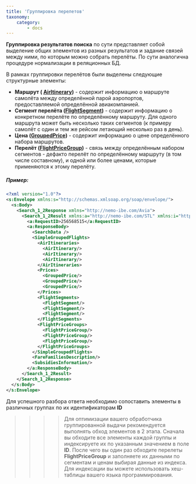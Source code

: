 ```yaml
---
title: 'Группировка перелетов'
taxonomy:
    category:
        - docs
---
```


**Группировка результатов поиска** по сути представляет собой выделение общих элементов из разных результатов и задание связей между ними, по которым можно собрать перелёты. По сути аналогична процедуре нормализации в реляционных БД.

В рамках группировки перелётов были выделены следующие структурные элементы:

* **Маршрут ( [AirItinerary](/avia/grouping/airitinerary))** - содержит информацию о маршруте самолёта между определённой парой аэропортов, предоставляемой определённой авиакомпанией.
* **Сегмент перелёта ([FlightSegment](/avia/grouping/flightsegment))** - содержит информацию о конкретном перелёте по определённому маршруту. Для одного маршрута может быть несколько таких сегментов (к примеру самолёт с один и тем же рейсом летающий несколько раз в день).
* **Цена (<!--PriceInfo-->[GroupedPrice](/avia/grouping/groupedprice))** - содержит информацию о цене определённого набора маршрутов.
* **Перелёт ([FlightPriceGroup](/avia/grouping/flightpricegroup))** - связь между определённым набором сегментов - дефакто перелёт по определённому маршруту (в том числе составному), и одной или более ценами, которые применяются к этому перелёту. 

##### Пример:

```xml
<?xml version="1.0"?>
<s:Envelope xmlns:s="http://schemas.xmlsoap.org/soap/envelope/">
  <s:Body>
    <Search_1_2Response xmlns="http://nemo-ibe.com/Avia">
      <Search_1_2Result xmlns:a="http://nemo-ibe.com/STL" xmlns:i="http://www.w3.org/2001/XMLSchema-instance">
        <a:RequestID>256568515</a:RequestID>
        <a:ResponseBody>
          <SearchData />
          <SimpleGroupedFlights>
            <AirItineraries>
              <AirItinerary/>
              <AirItinerary/>
              <AirItinerary/>
            </AirItineraries>
            <Prices>
              <GroupedPrice/>
              <GroupedPrice/>
              <GroupedPrice/>
            </Prices>
            <FlightSegments>
              <FlightSegment/>
              <FlightSegment/>
              <FlightSegment/>
            </FlightSegments>
            <FlightPriceGroups>
              <FlightPriceGroup/>
              <FlightPriceGroup/>
              <FlightPriceGroup/>
            </FlightPriceGroups>
          </SimpleGroupedFlights>
          <FareFamiliesDescription/>
          <SubsidiesInformation/>
        </a:ResponseBody>
      </Search_1_2Result>
    </Search_1_2Response>
  </s:Body>
</s:Envelope>
```

Для успешного разбора ответа необходимо сопоставить элементы в различных группах по их идентификаторам **ID**

>>>> Для оптимизации вашего обработчика группированной выдачи рекомендуется выполнять обход элементов в 2 этапа. Сначала вы обходите все элементы каждой группы и индексируете их по указанным значением в поле **ID**. После чего вы один раз обходите перелеты **FlightPriceGroup** и заполняете их данными по сегментам и ценам выбирая данные из индекса. Для индексации вы можете использовать хеш-таблицы вашего языка программирования.
